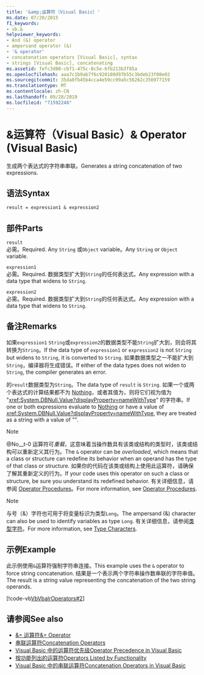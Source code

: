 ```yaml
---
title: '&amp;运算符（Visual Basic）'
ms.date: 07/20/2015
f1_keywords:
- vb.&
helpviewer_keywords:
- And (&) operator
- ampersand operator (&)
- '& operator'
- concatenation operators [Visual Basic], syntax
- strings [Visual Basic], concatenating
ms.assetid: fefc3d00-cbf1-475c-8c5e-6fb213b3f85a
ms.openlocfilehash: aaa7c1b9ab7f6c920180d97b55c3bdeb23f00e02
ms.sourcegitcommit: 35da8fb45b4cca4e59cc99a5c56262c356977159
ms.translationtype: MT
ms.contentlocale: zh-CN
ms.lasthandoff: 09/28/2019
ms.locfileid: "71592248"
---
```

# <a name="amp-operator-visual-basic"></a><span data-ttu-id="6427e-102">&amp;运算符（Visual Basic）</span><span class="sxs-lookup"><span data-stu-id="6427e-102">&amp; Operator (Visual Basic)</span></span>
<span data-ttu-id="6427e-103">生成两个表达式的字符串串联。</span><span class="sxs-lookup"><span data-stu-id="6427e-103">Generates a string concatenation of two expressions.</span></span>  
  
## <a name="syntax"></a><span data-ttu-id="6427e-104">语法</span><span class="sxs-lookup"><span data-stu-id="6427e-104">Syntax</span></span>  
  
```vb  
result = expression1 & expression2  
```  
  
## <a name="parts"></a><span data-ttu-id="6427e-105">部件</span><span class="sxs-lookup"><span data-stu-id="6427e-105">Parts</span></span>  
 `result`  
 <span data-ttu-id="6427e-106">必需。</span><span class="sxs-lookup"><span data-stu-id="6427e-106">Required.</span></span> <span data-ttu-id="6427e-107">Any `String` 或`Object` variable。</span><span class="sxs-lookup"><span data-stu-id="6427e-107">Any `String` or `Object` variable.</span></span>  
  
 `expression1`  
 <span data-ttu-id="6427e-108">必需。</span><span class="sxs-lookup"><span data-stu-id="6427e-108">Required.</span></span> <span data-ttu-id="6427e-109">数据类型扩大到`String`的任何表达式。</span><span class="sxs-lookup"><span data-stu-id="6427e-109">Any expression with a data type that widens to `String`.</span></span>  
  
 `expression2`  
 <span data-ttu-id="6427e-110">必需。</span><span class="sxs-lookup"><span data-stu-id="6427e-110">Required.</span></span> <span data-ttu-id="6427e-111">数据类型扩大到`String`的任何表达式。</span><span class="sxs-lookup"><span data-stu-id="6427e-111">Any expression with a data type that widens to `String`.</span></span>  
  
## <a name="remarks"></a><span data-ttu-id="6427e-112">备注</span><span class="sxs-lookup"><span data-stu-id="6427e-112">Remarks</span></span>  
 <span data-ttu-id="6427e-113">如果`expression1` `String`或`expression2`的数据类型不能`String`扩大到，则会将其转换为`String`。</span><span class="sxs-lookup"><span data-stu-id="6427e-113">If the data type of `expression1` or `expression2` is not `String` but widens to `String`, it is converted to `String`.</span></span> <span data-ttu-id="6427e-114">如果数据类型之一不能扩大到`String`，编译器将生成错误。</span><span class="sxs-lookup"><span data-stu-id="6427e-114">If either of the data types does not widen to `String`, the compiler generates an error.</span></span>  
  
 <span data-ttu-id="6427e-115">的`result`数据类型为`String`。</span><span class="sxs-lookup"><span data-stu-id="6427e-115">The data type of `result` is `String`.</span></span> <span data-ttu-id="6427e-116">如果一个或两个表达式的计算结果都不为 [Nothing](../../../visual-basic/language-reference/nothing.md)，或者其值为，则将它们视为值为 "<xref:System.DBNull.Value?displayProperty=nameWithType>" 的字符串。</span><span class="sxs-lookup"><span data-stu-id="6427e-116">If one or both expressions evaluate to [Nothing](../../../visual-basic/language-reference/nothing.md) or have a value of <xref:System.DBNull.Value?displayProperty=nameWithType>, they are treated as a string with a value of "".</span></span>  
  
> [!NOTE]
> <span data-ttu-id="6427e-117">@No__t-0 运算符可*重载*，这意味着当操作数具有该类或结构的类型时，该类或结构可以重新定义其行为。</span><span class="sxs-lookup"><span data-stu-id="6427e-117">The `&` operator can be *overloaded*, which means that a class or structure can redefine its behavior when an operand has the type of that class or structure.</span></span> <span data-ttu-id="6427e-118">如果你的代码在该类或结构上使用此运算符，请确保了解其重新定义的行为。</span><span class="sxs-lookup"><span data-stu-id="6427e-118">If your code uses this operator on such a class or structure, be sure you understand its redefined behavior.</span></span> <span data-ttu-id="6427e-119">有关详细信息，请参阅 [Operator Procedures](../../../visual-basic/programming-guide/language-features/procedures/operator-procedures.md)。</span><span class="sxs-lookup"><span data-stu-id="6427e-119">For more information, see [Operator Procedures](../../../visual-basic/programming-guide/language-features/procedures/operator-procedures.md).</span></span>  
  
> [!NOTE]
> <span data-ttu-id="6427e-120">与号（&）字符也可用于将变量标识为类型`Long`。</span><span class="sxs-lookup"><span data-stu-id="6427e-120">The ampersand (&) character can also be used to identify variables as type `Long`.</span></span> <span data-ttu-id="6427e-121">有关详细信息，请参阅[类型字符](../../../visual-basic/programming-guide/language-features/data-types/type-characters.md)。</span><span class="sxs-lookup"><span data-stu-id="6427e-121">For more information, see [Type Characters](../../../visual-basic/programming-guide/language-features/data-types/type-characters.md).</span></span>  
  
## <a name="example"></a><span data-ttu-id="6427e-122">示例</span><span class="sxs-lookup"><span data-stu-id="6427e-122">Example</span></span>  
 <span data-ttu-id="6427e-123">此示例使用`&`运算符强制字符串连接。</span><span class="sxs-lookup"><span data-stu-id="6427e-123">This example uses the `&` operator to force string concatenation.</span></span> <span data-ttu-id="6427e-124">结果是一个表示两个字符串操作数串联的字符串值。</span><span class="sxs-lookup"><span data-stu-id="6427e-124">The result is a string value representing the concatenation of the two string operands.</span></span>  
  
 [!code-vb[VbVbalrOperators#2](~/samples/snippets/visualbasic/VS_Snippets_VBCSharp/VbVbalrOperators/VB/Class1.vb#2)]  
  
## <a name="see-also"></a><span data-ttu-id="6427e-125">请参阅</span><span class="sxs-lookup"><span data-stu-id="6427e-125">See also</span></span>

- [<span data-ttu-id="6427e-126">&= 运算符</span><span class="sxs-lookup"><span data-stu-id="6427e-126">&= Operator</span></span>](../../../visual-basic/language-reference/operators/and-assignment-operator.md)
- [<span data-ttu-id="6427e-127">串联运算符</span><span class="sxs-lookup"><span data-stu-id="6427e-127">Concatenation Operators</span></span>](../../../visual-basic/language-reference/operators/concatenation-operators.md)
- [<span data-ttu-id="6427e-128">Visual Basic 中的运算符优先级</span><span class="sxs-lookup"><span data-stu-id="6427e-128">Operator Precedence in Visual Basic</span></span>](../../../visual-basic/language-reference/operators/operator-precedence.md)
- [<span data-ttu-id="6427e-129">按功能列出的运算符</span><span class="sxs-lookup"><span data-stu-id="6427e-129">Operators Listed by Functionality</span></span>](../../../visual-basic/language-reference/operators/operators-listed-by-functionality.md)
- [<span data-ttu-id="6427e-130">Visual Basic 中的串联运算符</span><span class="sxs-lookup"><span data-stu-id="6427e-130">Concatenation Operators in Visual Basic</span></span>](../../../visual-basic/programming-guide/language-features/operators-and-expressions/concatenation-operators.md)
